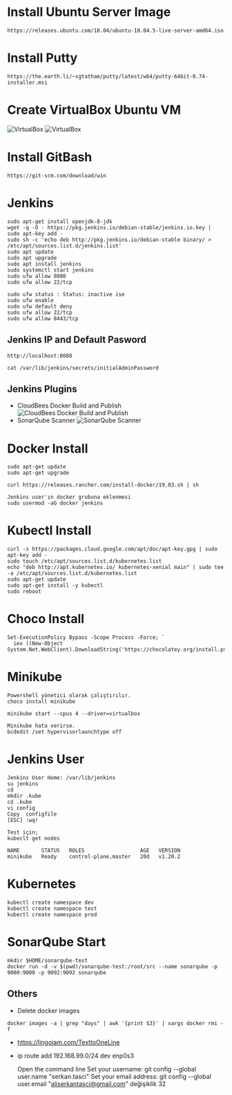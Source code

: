 # Install Ubuntu Server Image
```
https://releases.ubuntu.com/18.04/ubuntu-18.04.5-live-server-amd64.iso
```
# Install Putty
```
https://the.earth.li/~sgtatham/putty/latest/w64/putty-64bit-0.74-installer.msi
```
# Create VirtualBox Ubuntu VM
![VirtualBox](./1.png)
![VirtualBox](./bootcamp_2.png)

# Install GitBash
```
https://git-scm.com/download/win
```

# Jenkins
```
sudo apt-get install openjdk-8-jdk
wget -q -O - https://pkg.jenkins.io/debian-stable/jenkins.io.key | sudo apt-key add -
sudo sh -c 'echo deb http://pkg.jenkins.io/debian-stable binary/ > /etc/apt/sources.list.d/jenkins.list'
sudo apt update
sudo apt upgrade
sudo apt install jenkins
sudo systemctl start jenkins
sudo ufw allow 8080
sudo ufw allow 22/tcp
```

```
sudo ufw status : Status: inactive ise
sudo ufw enable
sudo ufw default deny
sudo ufw allow 22/tcp
sudo ufw allow 8443/tcp
```

## Jenkins IP and Default Pasword
```
http://localhost:8080

cat /var/lib/jenkins/secrets/initialAdminPassword
```

## Jenkins Plugins
* CloudBees Docker Build and Publish
![CloudBees Docker Build and Publish](./dockerplugin.png)
* SonarQube Scanner
![SonarQube Scanner](./sonarplugin.png)



# Docker Install
```
sudo apt-get update
sudo apt-get upgrade

curl https://releases.rancher.com/install-docker/19.03.sh | sh
```

```
Jenkins user'ın docker grubuna eklenmesi
sudo usermod -aG docker jenkins
```

# Kubectl Install
```
curl -s https://packages.cloud.google.com/apt/doc/apt-key.gpg | sudo apt-key add -
sudo touch /etc/apt/sources.list.d/kubernetes.list 
echo "deb http://apt.kubernetes.io/ kubernetes-xenial main" | sudo tee -a /etc/apt/sources.list.d/kubernetes.list
sudo apt-get update
sudo apt-get install -y kubectl
sudo reboot
```

# Choco Install
```
Set-ExecutionPolicy Bypass -Scope Process -Force; `
  iex ((New-Object System.Net.WebClient).DownloadString('https://chocolatey.org/install.ps1'))
```

# Minikube

```
Powershell yönetici olarak çalıştırılır.
choco install minikube

minikube start --cpus 4 --driver=virtualbox

Minikube hata verirse.
bcdedit /set hypervisorlaunchtype off
```

# Jenkins User
```
Jenkins User Home: /var/lib/jenkins
su jenkins
cd
mkdir .kube
cd .kube
vi config
Copy  configfile
[ESC] :wq!

Test için;
kubeclt get nodes

NAME       STATUS   ROLES                  AGE   VERSION
minikube   Ready    control-plane,master   20d   v1.20.2

```

# Kubernetes
```
kubectl create namespace dev
kubectl create namespace test
kubectl create namespace prod
```


# SonarQube Start
```
mkdir $HOME/sonarqube-test
docker run -d -v $(pwd)/sonarqube-test:/root/src --name sonarqube -p 9000:9000 -p 9092:9092 sonarqube
```


## Others
* Delete docker images
```
docker images -a | grep "days" | awk '{print $3}' | xargs docker rmi -f
```
* https://lingojam.com/TexttoOneLine
* ip route add 192.168.99.0/24 dev enp0s3
  
  Open the command line
  Set your username:
  git config --global user.name "serkan.tasci"
  Set your email address:
  git config --global user.email "aliserkantasci@gmail.com"
  değişiklik 32

